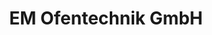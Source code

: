 ---
title: "EM Ofentechnik GmbH"
url: /st-georgen-im-attergau/em-ofentechnik-gmbh/
shop: Großhandel
---